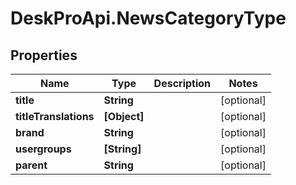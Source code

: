 # DeskProApi.NewsCategoryType

## Properties
Name | Type | Description | Notes
------------ | ------------- | ------------- | -------------
**title** | **String** |  | [optional] 
**titleTranslations** | **[Object]** |  | [optional] 
**brand** | **String** |  | [optional] 
**usergroups** | **[String]** |  | [optional] 
**parent** | **String** |  | [optional] 


